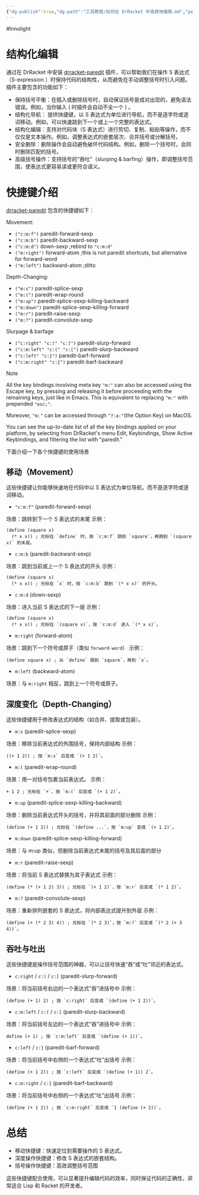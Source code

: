 ```yaml
---
{"dg-publish":true,"dg-path":"工具教程/如何在 DrRacket 中高效地编辑.md","permalink":"/工具教程/如何在 DrRacket 中高效地编辑/","created":"2025-03-27T15:26:42.100+08:00","updated":"2025-04-28T15:10:41.598+08:00"}
---
```


#Innolight

# 结构化编辑

通过在 DrRacket 中安装 [drracket-paredit](https://github.com/yjqww6/drracket-paredit) 插件，可以帮助我们在操作 S 表达式（S-expression ）时保持代码的结构性，从而避免在手动调整括号时引入问题。插件主要包含的功能如下：

- 保持括号平衡：在插入或删除括号时，自动保证括号是成对出现的，避免语法错误。例如，当你输入 ( 时插件会自动不全一个 ) 。
- 结构化导航： 提供快捷键，以 S 表达式为单位进行导航，而不是逐字符或逐词移动。例如，可以快速跳到下一个或上一个完整的表达式。
 - 结构化编辑：支持对代码块（S 表达式）进行剪切、复制、粘贴等操作，而不仅仅是文本操作。例如，调整表达式的嵌套层次、合并括号或分解括号。
 - 安全删除：删除操作会自动避免破坏代码结构。例如，删除一个括号时，会同时删除匹配的括号。
 - 高级括号操作：支持括号的“吞吐”（slurping & barfing）操作，即调整括号范围，使表达式更容易读或更符合语义。

# 快捷键介绍

[drracket-paredit](https://github.com/yjqww6/drracket-paredit) 包含的快捷键如下：

Movement:

- `("c:m:f")` paredit-forward-sexp
- `("c:m:b")` paredit-backward-sexp
- `("c:m:d")` down-sexp ;rebind to `"c:m:d"`
- `("m:right")` forward-atom ;this is not paredit shortcuts, but alternative for forward-word
- `("m:left")` backward-atom ;ditto

Depth-Changing:

- `("m:s")` paredit-splice-sexp
- `("m:(")` paredit-wrap-round
- `("m:up")` paredit-splice-sexp-killing-backward
- `("m:down")` paredit-splice-sexp-killing-forward
- `("m:r")` paredit-raise-sexp
- `("m:?")` paredit-convolute-sexp

Slurpage & barfage

- `("c:right" "c:)" "c:]")` paredit-slurp-forward
- `("c:m:left" "c:(" "c:[")` paredit-slurp-backward
- `("c:left" "c:}")` paredit-barf-forward
- `("c:m:right" "c:{")` paredit-barf-backward

> [!NOTE]
> All the key bindings involving meta key `"m:"` can also be accessed using the Escape key, by pressing and releasing it before proceeding with the remaining keys, just like in Emacs. This is equivalent to replacing `"m:"` with prepended `"esc;"`.
> 
> Moreover, `"m:"` can be accessed through `"?:a:"`(the Option Key) on MacOS.
> 
> You can see the up-to-date list of all the key bindings applied on your platform, by selecting from DrRacket's menu Edit, Keybindings, Show Active Keybindings, and filtering the list with "paredit."

下面介绍一下各个快捷键的使用场景
## 移动（Movement）

这些快捷键让你能够快速地在代码中以 S 表达式为单位导航，而不是逐字符或逐词移动。

- `"c:m:f"` (paredit-forward-sexp)

场景：跳转到下一个 S 表达式的末尾
示例：

``` racket
(define (square x)
  (* x x)) ; 光标在 `define` 时，按 `c:m:f` 跳到 `square`，再跳到 `(square x)` 的末尾。
```

- `c:m:b` (paredit-backward-sexp)

场景：跳到当前或上一个 S 表达式的开头
示例：

``` racket
(define (square x)
  (* x x)) ; 光标在 `x` 时，按 `c:m:b` 跳到 `(* x x)` 的开头。
```

- `c:m:d` (down-sexp)

场景：进入当前 S 表达式的下一层
示例：

```
(define (square x)
  (* x x)) ; 光标在 `(square x)`，按 `c:m:d` 进入 `(* x x)`。
```

- `m:right` (forward-atom)

场景：跳到下一个符号或原子（类似 `forward-word`）
示例：

```
(define square x) ; 从 `define` 跳到 `square`，再到 `x`。
```

- `m:left` (backward-atom)

场景：与 `m:right` 相反，跳到上一个符号或原子。

## 深度变化（Depth-Changing）

这些快捷键用于修改表达式的结构（如合并、提取或包装）。

- `m:s` (paredit-splice-sexp)

场景：移除当前表达式的外围括号，保持内部结构
示例：

```
((+ 1 2)) ; 按 `m:s` 后变成 `(+ 1 2)`。
```

- `m:(` (paredit-wrap-round)

场景：用一对括号包裹当前表达式。
示例：

``` racket
+ 1 2 ; 光标在 `+`，按 `m:(` 后变成 `(+ 1 2)`。
```

- `m:up` (paredit-splice-sexp-killing-backward)

场景：删除当前表达式开头的括号，并将其前面的部分删除
示例：

``` racket
(define (+ 1 2)) ; 光标在 `(define ...`，按 `m:up` 变成 `(+ 1 2)`。
```

- `m:down` (paredit-splice-sexp-killing-forward)

场景：与 m:up 类似，但删除当前表达式末尾的括号及其后面的部分

- `m:r` (paredit-raise-sexp)

场景：将当前 S 表达式替换为其子表达式
示例：

``` racket
(define (* (+ 1 2) 3)) ; 光标在 `(+ 1 2)`，按 `m:r` 后变成 `(* 1 2)`。
```

- `m:?` (paredit-convolute-sexp)

场景：重新排列嵌套的 S 表达式，将内部表达式提升到外层
示例：

``` racket
(define (+ (* 2 3) 4)) ; 光标在 `(* 2 3)`，按 `m:?` 后变成 `(* 2 (+ 3 4))`。
```

## 吞吐与吐出

这些快捷键是操作括号范围的神器，可以让括号快速“吞”或“吐”邻近的表达式。

- `c:right` / `c:)` / `c:]` (paredit-slurp-forward)

场景：将当前括号右边的一个表达式“吞”进括号中
示例：

``` racket
(define (+ 1) 2) ; 按 `c:right` 后变成 `(define (+ 1 2))`。
```

- `c:m:left` / `c:(` / `c:[` (paredit-slurp-backward)

场景：将当前括号左边的一个表达式“吞”进括号中
示例：

```
define (+ 1) ; 按 `c:m:left` 后变成 `(define (+ 1))`。
```

- `c:left` / `c:}` (paredit-barf-forward)

场景：将当前括号中右侧的一个表达式“吐”出括号
示例：

``` racket
(define (+ 1 2)) ; 按 `c:left` 后变成 `(define (+ 1)) 2`。
```

- `c:m:right` / `c:{` (paredit-barf-backward)

场景：将当前括号中右侧的一个表达式“吐”出括号
示例：

``` racket
(define (+ 1 2)) ; 按 `c:m:right` 后变成 `1 (define (+ 2))`。
```

# 总结

- 移动快捷键：快速定位到需要操作的 S 表达式。
- 深度操作快捷键：修改 S 表达式的嵌套结构。
- 括号操作快捷键：高效调整括号范围

这些快捷键配合使用，可以显著提升编辑代码的效率，同时保证代码的正确性，非常适合 Lisp 和 Racket 的开发者。